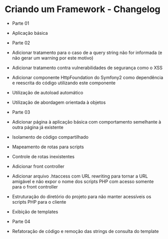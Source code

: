 Criando um Framework - Changelog
================================

* Parte 01
 * Aplicação básica

* Parte 02
 * Adicionar tratamento para o caso de a query string não for informada (e não gerar um warning por este motivo)
 * Adicionar tratamento contra vulnerabilidades de segurança como o XSS
 * Adicionar componente HttpFoundation do Symfony2 como dependência e reescrita do código utilizando este componente
 * Utilização de autoload automático
 * Utilização de abordagem orientada à objetos

* Parte 03
 * Adicionar página à aplicação básica com comportamento semelhante à outra página já existente
 * Isolamento de código compartilhado
 * Mapeamento de rotas para scripts
 * Controle de rotas inexistentes
 * Adicionar front controller
 * Adicionar arquivo .htaccess com URL rewriting para tornar a URL amigável e não expor o nome dos scripts PHP com acesso somente para o front controller
 * Estruturação do diretório do projeto para não manter acessíveis os scripts PHP para o cliente
 * Exibição de templates

* Parte 04
 * Refatoração de código e remoção das strings de consulta do template